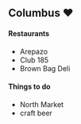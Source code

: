 ## Columbus :heart:

#### Restaurants
- Arepazo
- Club 185
- Brown Bag Deli


#### Things to do
- North Market
- craft beer
